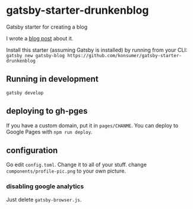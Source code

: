 # gatsby-starter-drunkenblog
Gatsby starter for creating a blog

I wrote a [blog post](http://blog.jetboystudio.com/articles/gatsby) about it.

Install this starter (assuming Gatsby is installed) by running from your CLI:
`gatsby new gatsby-blog https://github.com/konsumer/gatsby-starter-drunkenblog`

## Running in development
`gatsby develop`

## deploying to gh-pges

If you have a custom domain, put it in `pages/CHANME`. You can deploy to Google Pages with `npm run deploy`.


## configuration

Go edit `config.toml`. Change it to all of your stuff. change `components/profile-pic.png` to your own picture.

### disabling google analytics

Just delete `gatsby-browser.js`.
